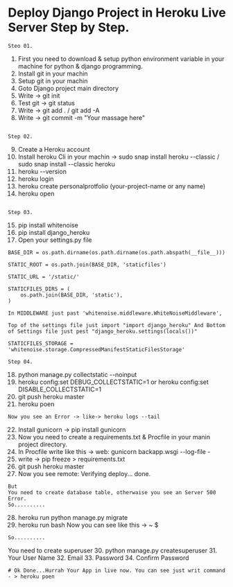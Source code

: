 
# Deploy Django Project in Heroku Live Server Step by Step.


```
Steo 01.
```
01. First you need to download & setup python environment variable in your machine for python & django programming.
02. Install git in your machin
03. Setup git in your machin
04. Goto Django project main directory
05. Write -> git init
06. Test git -> git status
07. Write -> git add . / git add -A
08. Write -> git commit -m "Your massage here"
```

Step 02.
```
09. Create a Heroku account
10. Install heroku Cli in your machin -> sudo snap install heroku --classic / sudo snap install --classic heroku
11. heroku --version
12. heroku login
13. heroku create personalprotfolio (your-project-name or any name)
14. heroku open
```

Step 03.
```
15. pip install whitenoise
16. pip install django_heroku
17. Open your settings.py file
```
BASE_DIR = os.path.dirname(os.path.dirname(os.path.abspath(__file__)))

STATIC_ROOT = os.path.join(BASE_DIR, 'staticfiles')

STATIC_URL = '/static/'

STATICFILES_DIRS = (
    os.path.join(BASE_DIR, 'static'),
)

In MIDDLEWARE just past 'whitenoise.middleware.WhiteNoiseMiddleware',

Top of the settings file just import "import django_heroku" And Bottom of Settings file just pest "django_heroku.settings(locals())"

STATICFILES_STORAGE = 'whitenoise.storage.CompressedManifestStaticFilesStorage'

Step 04.
```
18. python manage.py collectstatic --noinput
19. heroku config:set DEBUG_COLLECTSTATIC=1 or heroku config:set DISABLE_COLLECTSTATIC=1
20. git push heroku master
21. heroku poen 
```
Now you see an Error -> like-> heroku logs --tail
```
22. Install gunicorn -> pip install gunicorn
23. Now you need to create a requirements.txt & Procfile in your manin project directory.
24. In Procfile write like this -> web: gunicorn backapp.wsgi --log-file -
25. write -> pip freeze > requirements.txt
26. git push heroku master
27. Now you see remote: Verifying deploy... done.
```
But
You need to create database table, otherwaise you see an Server 500 Error.
So..........
```
28. heroku run python manage.py migrate
29. heroku run bash
Now you can  see like this ->  ~ $ 
```
So..........
```
You need to create superuser
30. python manage.py createsuperuser
31. Your User Name
32. Email
33. Password
34. Confirm Password
```
# Ok Done...Hurrah Your App in live now. You can see just writ command - > heroku poen
```
